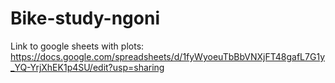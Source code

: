# Bike-study-ngoni

Link to google sheets with plots: https://docs.google.com/spreadsheets/d/1fyWyoeuTbBbVNXjFT48gafL7G1y_YQ-YrjXhEK1p4SU/edit?usp=sharing